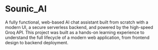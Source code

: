 # Sounic_AI
A fully functional, web-based AI chat assistant built from scratch with a modern UI, a secure serverless backend, and powered by the high-speed Groq API. This project was built as a hands-on learning experience to understand the full lifecycle of a modern web application, from frontend design to backend deployment.
